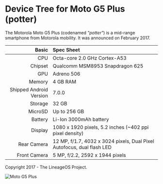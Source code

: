 Device Tree for Moto G5 Plus (potter)
===========================================

The Motorola Moto G5 Plus (codenamed _"potter"_) is a mid-range smartphone from Motorola mobility.
It was announced on February 2017.

Basic   | Spec Sheet
-------:|:-------------------------
CPU     | Octa-core 2.0 GHz Cortex-A53
Chipset | Qualcomm MSM8953 Snapdragon 625
GPU     | Adreno 506
Memory  | 4 GB RAM
Shipped Android Version | 7.0.0
Storage | 32 GB
MicroSD | Up to 256 GB
Battery | Li-Ion 3000mAh battery
Display | 1080 x 1920 pixels, 5.2 inches (~402 ppi pixel density)
Rear Camera  | 12 MP, f/1.7, 4032 x 3024 pixels, Dual Pixel Autofocus, dual flash LED
Front Camera  |  5 MP, f/2.2, 2592 x 1944 pixels

Copyright 2017 - The LineageOS Project.

![Moto G5 Plus](http://cdn2.gsmarena.com/vv/pics/motorola/motorola-moto-g5-plus-1.jpg "Moto G5 Plus")
